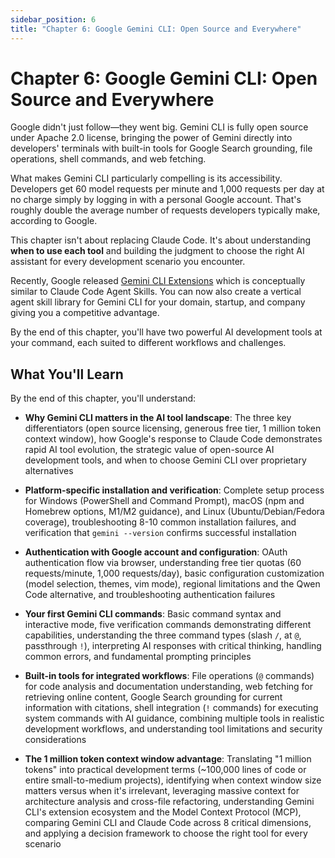 ```yaml
---
sidebar_position: 6
title: "Chapter 6: Google Gemini CLI: Open Source and Everywhere"
---
```


# Chapter 6: Google Gemini CLI: Open Source and Everywhere

Google didn't just follow—they went big. Gemini CLI is fully open source under Apache 2.0 license, bringing the power of Gemini directly into developers' terminals with built-in tools for Google Search grounding, file operations, shell commands, and web fetching.

What makes Gemini CLI particularly compelling is its accessibility. Developers get 60 model requests per minute and 1,000 requests per day at no charge simply by logging in with a personal Google account. That's roughly double the average number of requests developers typically make, according to Google.

This chapter isn't about replacing Claude Code. It's about understanding **when to use each tool** and building the judgment to choose the right AI assistant for every development scenario you encounter.

Recently, Google released [Gemini CLI Extensions](https://blog.google/technology/developers/gemini-cli-extensions/) which is conceptually similar to Claude Code Agent Skills. You can now also create a vertical agent skill library for Gemini CLI for your domain, startup, and company giving you a competitive advantage.

By the end of this chapter, you'll have two powerful AI development tools at your command, each suited to different workflows and challenges.

## What You'll Learn

By the end of this chapter, you'll understand:

- **Why Gemini CLI matters in the AI tool landscape**: The three key differentiators (open source licensing, generous free tier, 1 million token context window), how Google's response to Claude Code demonstrates rapid AI tool evolution, the strategic value of open-source AI development tools, and when to choose Gemini CLI over proprietary alternatives

- **Platform-specific installation and verification**: Complete setup process for Windows (PowerShell and Command Prompt), macOS (npm and Homebrew options, M1/M2 guidance), and Linux (Ubuntu/Debian/Fedora coverage), troubleshooting 8-10 common installation failures, and verification that `gemini --version` confirms successful installation

- **Authentication with Google account and configuration**: OAuth authentication flow via browser, understanding free tier quotas (60 requests/minute, 1,000 requests/day), basic configuration customization (model selection, themes, vim mode), regional limitations and the Qwen Code alternative, and troubleshooting authentication failures

- **Your first Gemini CLI commands**: Basic command syntax and interactive mode, five verification commands demonstrating different capabilities, understanding the three command types (slash `/`, at `@`, passthrough `!`), interpreting AI responses with critical thinking, handling common errors, and fundamental prompting principles

- **Built-in tools for integrated workflows**: File operations (`@` commands) for code analysis and documentation understanding, web fetching for retrieving online content, Google Search grounding for current information with citations, shell integration (`!` commands) for executing system commands with AI guidance, combining multiple tools in realistic development workflows, and understanding tool limitations and security considerations

- **The 1 million token context window advantage**: Translating "1 million tokens" into practical development terms (~100,000 lines of code or entire small-to-medium projects), identifying when context window size matters versus when it's irrelevant, leveraging massive context for architecture analysis and cross-file refactoring, understanding Gemini CLI's extension ecosystem and the Model Context Protocol (MCP), comparing Gemini CLI and Claude Code across 8 critical dimensions, and applying a decision framework to choose the right tool for every scenario